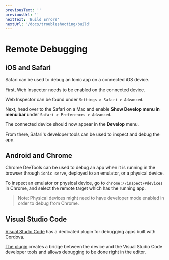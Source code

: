 ```yaml
---
previousText: ''
previousUrl: ''
nextText: 'Build Errors'
nextUrl: '/docs/troubleshooting/build'
---
```


# Remote Debugging

## iOS and Safari

Safari can be used to debug an Ionic app on a connected iOS device.

First, Web Inspector needs to be enabled on the connected device.

Web Inspector can be found under `Settings > Safari > Advanced`.

Next, head over to the Safari on a Mac and enable **Show Develop menu in menu bar** under `Safari > Preferences > Advanced`.

The connected device should now appear in the **Develop** menu.

From there, Safari's developer tools can be used to inspect and debug the app.

## Android and Chrome

Chrome DevTools can be used to debug an app when it is running in the browser through `ionic serve`, deployed to an emulator, or a physical device.

To inspect an emulator or physical device, go to `chrome://inspect/#devices` in Chrome, and select the remote target which has the running app.

> Note: Physical devices might need to have developer mode enabled in order to debug from Chrome.


## Visual Studio Code

<a href="https://code.visualstudio.com/" target="_blank">Visual Studio Code</a> has a dedicated plugin for debugging apps built with Cordova.

<a href="https://marketplace.visualstudio.com/items?itemName=vsmobile.cordova-tools" target="_blank">The plugin</a> creates a bridge between the device and the Visual Studio Code developer tools and allows debugging to be done right in the editor.

